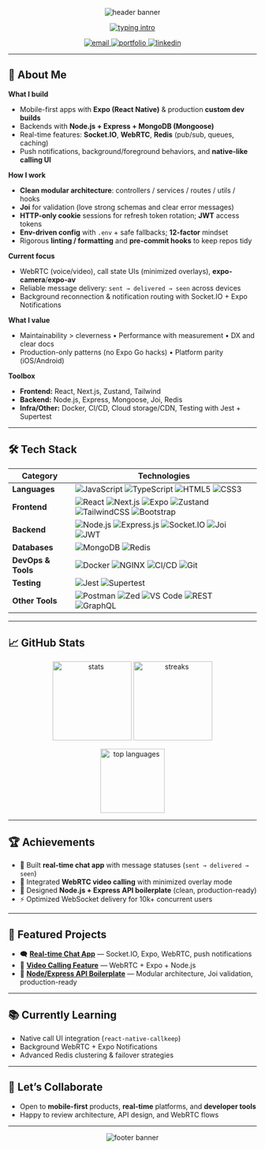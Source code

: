 <!-- Profile Banner -->
<p align="center">
  <img src="https://capsule-render.vercel.app/api?type=waving&color=0:1abc9c,100:2ecc71&height=200&section=header&text=Hi%20there%20👋%20I'm%20Bo%20Bo%20Aung%20(ʙᴏᴏʟᴇᴀɴ)&fontSize=40&fontColor=ffffff&animation=fadeIn" alt="header banner"/>
</p>

<!-- Typing Intro -->
<p align="center">
  <a href="https://github.com/boolean405">
    <img src="https://readme-typing-svg.demolab.com?font=Fira+Code&weight=500&size=22&pause=1000&color=1abc9c&center=true&vCenter=true&width=600&lines=Full+Stack+Developer;5%2B+Years+Experience;Expo+React+Native+%2B+Node.js;Real-time+Apps%2C+WebRTC%2C+Redis;Always+Learning+%26+Building" alt="typing intro"/>
  </a>
</p>

<!-- Badges -->
<p align="center">
  <a href="mailto:boolean405@gmail.com">
    <img src="https://img.shields.io/badge/Email-boolean405%40gmail.com-1abc9c?style=for-the-badge&logo=gmail&logoColor=white" alt="email"/>
  </a>
  <a href="https://boolean405.vercel.app">
    <img src="https://img.shields.io/badge/Portfolio-Linktree-2ecc71?style=for-the-badge&logo=linktree&logoColor=white" alt="portfolio"/>
  </a>
  <a href="https://www.linkedin.com/in/boolean405">
    <img src="https://img.shields.io/badge/LinkedIn-Profile-0a66c2?style=for-the-badge&logo=linkedin&logoColor=white" alt="linkedin"/>
  </a>
</p>

---

## 🚀 About Me

**What I build**
- Mobile-first apps with **Expo (React Native)** & production **custom dev builds**
- Backends with **Node.js + Express + MongoDB (Mongoose)**
- Real-time features: **Socket.IO**, **WebRTC**, **Redis** (pub/sub, queues, caching)
- Push notifications, background/foreground behaviors, and **native-like calling UI**

**How I work**
- **Clean modular architecture**: controllers / services / routes / utils / hooks  
- **Joi** for validation (love strong schemas and clear error messages)  
- **HTTP-only cookie** sessions for refresh token rotation; **JWT** access tokens  
- **Env-driven config** with `.env` + safe fallbacks; **12-factor** mindset  
- Rigorous **linting / formatting** and **pre-commit hooks** to keep repos tidy

**Current focus**
- WebRTC (voice/video), call state UIs (minimized overlays), **expo-camera**/**expo-av**
- Reliable message delivery: `sent → delivered → seen` across devices
- Background reconnection & notification routing with Socket.IO + Expo Notifications

**What I value**
- Maintainability > cleverness • Performance with measurement • DX and clear docs  
- Production-only patterns (no Expo Go hacks) • Platform parity (iOS/Android)

**Toolbox**
- **Frontend:** React, Next.js, Zustand, Tailwind  
- **Backend:** Node.js, Express, Mongoose, Joi, Redis  
- **Infra/Other:** Docker, CI/CD, Cloud storage/CDN, Testing with Jest + Supertest

---

## 🛠 Tech Stack

| **Category**         | **Technologies** |
|----------------------|------------------|
| **Languages**        | ![JavaScript](https://img.shields.io/badge/JavaScript-ES6%2B-F7DF1E?style=for-the-badge&logo=javascript&logoColor=black) ![TypeScript](https://img.shields.io/badge/TypeScript-Stable-3178C6?style=for-the-badge&logo=typescript&logoColor=white) ![HTML5](https://img.shields.io/badge/HTML5-Stable-E34F26?style=for-the-badge&logo=html5&logoColor=white) ![CSS3](https://img.shields.io/badge/CSS3-Stable-1572B6?style=for-the-badge&logo=css3&logoColor=white) |
| **Frontend**         | ![React](https://img.shields.io/badge/React-Stable-61DAFB?style=for-the-badge&logo=react&logoColor=000) ![Next.js](https://img.shields.io/badge/Next.js-Stable-000000?style=for-the-badge&logo=next.js&logoColor=white) ![Expo](https://img.shields.io/badge/Expo-Stable-000020?style=for-the-badge&logo=expo&logoColor=white) ![Zustand](https://img.shields.io/badge/Zustand-State%20Manager-FFC107?style=for-the-badge) ![TailwindCSS](https://img.shields.io/badge/TailwindCSS-Stable-38B2AC?style=for-the-badge&logo=tailwindcss&logoColor=white) ![Bootstrap](https://img.shields.io/badge/Bootstrap-Stable-7952B3?style=for-the-badge&logo=bootstrap&logoColor=white) |
| **Backend**          | ![Node.js](https://img.shields.io/badge/Node.js-Stable-339933?style=for-the-badge&logo=node.js&logoColor=white) ![Express.js](https://img.shields.io/badge/Express-Stable-000000?style=for-the-badge&logo=express&logoColor=white) ![Socket.IO](https://img.shields.io/badge/Socket.IO-Stable-010101?style=for-the-badge&logo=socket.io&logoColor=white) ![Joi](https://img.shields.io/badge/Joi-Validation-3D7E3D?style=for-the-badge) ![JWT](https://img.shields.io/badge/JWT-Auth-000000?style=for-the-badge&logo=jsonwebtokens&logoColor=white) |
| **Databases**        | ![MongoDB](https://img.shields.io/badge/MongoDB-Stable-47A248?style=for-the-badge&logo=mongodb&logoColor=white) ![Redis](https://img.shields.io/badge/Redis-Stable-DC382D?style=for-the-badge&logo=redis&logoColor=white) |
| **DevOps & Tools**   | ![Docker](https://img.shields.io/badge/Docker-Stable-2496ED?style=for-the-badge&logo=docker&logoColor=white) ![NGINX](https://img.shields.io/badge/NGINX-Stable-009639?style=for-the-badge&logo=nginx&logoColor=white) ![CI/CD](https://img.shields.io/badge/CI%2FCD-GitHub%20Actions-2088FF?style=for-the-badge&logo=githubactions&logoColor=white) ![Git](https://img.shields.io/badge/Git-Stable-F05032?style=for-the-badge&logo=git&logoColor=white) |
| **Testing**          | ![Jest](https://img.shields.io/badge/Jest-Stable-C21325?style=for-the-badge&logo=jest&logoColor=white) ![Supertest](https://img.shields.io/badge/Supertest-Stable-FF5733?style=for-the-badge) |
| **Other Tools**      | ![Postman](https://img.shields.io/badge/Postman-Stable-FF6C37?style=for-the-badge&logo=postman&logoColor=white) ![Zed](https://img.shields.io/badge/Zed-Editor-2C2C2C?style=for-the-badge) ![VS Code](https://img.shields.io/badge/VS%20Code-Stable-007ACC?style=for-the-badge&logo=visualstudiocode&logoColor=white) ![REST](https://img.shields.io/badge/REST-API-02569B?style=for-the-badge) ![GraphQL](https://img.shields.io/badge/GraphQL-Query-FF4088?style=for-the-badge&logo=graphql&logoColor=white) |

---

## 📈 GitHub Stats
<p align="center">
  <img height="160" src="https://github-readme-stats.vercel.app/api?username=Boolean405&show_icons=true&theme=radical" alt="stats"/>
  <img height="160" src="https://streak-stats.demolab.com?user=Boolean405&theme=radical" alt="streaks"/>
</p>
<p align="center">
  <img height="130" src="https://github-readme-stats.vercel.app/api/top-langs/?username=Boolean405&layout=compact&theme=radical" alt="top languages"/>
</p>

---

## 🏆 Achievements
- 🎯 Built **real-time chat app** with message statuses (`sent → delivered → seen`)
- 🎥 Integrated **WebRTC video calling** with minimized overlay mode
- 🚀 Designed **Node.js + Express API boilerplate** (clean, production-ready)
- ⚡ Optimized WebSocket delivery for 10k+ concurrent users

---

## 📂 Featured Projects
- 🗨️ **[Real-time Chat App](https://github.com/Boolean405/chat-app)** — Socket.IO, Expo, WebRTC, push notifications
- 🎥 **[Video Calling Feature](https://github.com/Boolean405/video-call)** — WebRTC + Expo + Node.js
- 🧩 **[Node/Express API Boilerplate](https://github.com/Boolean405/node-express-template)** — Modular architecture, Joi validation, production-ready

---

## 📚 Currently Learning
- Native call UI integration (`react-native-callkeep`)
- Background WebRTC + Expo Notifications
- Advanced Redis clustering & failover strategies

---

## 🤝 Let’s Collaborate
- Open to **mobile-first** products, **real-time** platforms, and **developer tools**
- Happy to review architecture, API design, and WebRTC flows

---

<p align="center">
  <img src="https://capsule-render.vercel.app/api?type=waving&color=0:1abc9c,100:2ecc71&height=100&section=footer" alt="footer banner"/>
</p>
